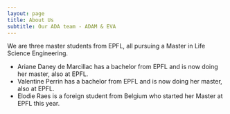 ```yaml
---
layout: page
title: About Us
subtitle: Our ADA team - ADAM & EVA
---
```


We are three master students from EPFL, all pursuing a Master in Life Science Engineering.
- Ariane Daney de Marcillac has a bachelor from EPFL and is now doing her master, also at EPFL.
- Valentine Perrin has a bachelor from EPFL and is now doing her master, also at EPFL.
- Elodie Raes is a foreign student from Belgium who started her Master at EPFL this year.

